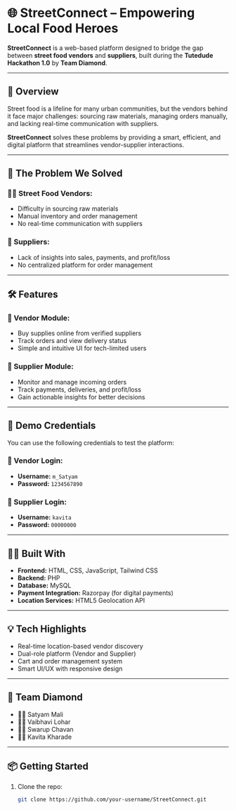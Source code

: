 # 🌐 StreetConnect – Empowering Local Food Heroes

**StreetConnect** is a web-based platform designed to bridge the gap between **street food vendors** and **suppliers**, built during the **Tutedude Hackathon 1.0** by **Team Diamond**.

---

## 🚀 Overview

Street food is a lifeline for many urban communities, but the vendors behind it face major challenges: sourcing raw materials, managing orders manually, and lacking real-time communication with suppliers.

**StreetConnect** solves these problems by providing a smart, efficient, and digital platform that streamlines vendor-supplier interactions.

---

## 🧠 The Problem We Solved

### 👨‍🍳 Street Food Vendors:
- Difficulty in sourcing raw materials
- Manual inventory and order management
- No real-time communication with suppliers

### 🧾 Suppliers:
- Lack of insights into sales, payments, and profit/loss
- No centralized platform for order management

---

## 🛠️ Features

### 🔹 Vendor Module:
- Buy supplies online from verified suppliers
- Track orders and view delivery status
- Simple and intuitive UI for tech-limited users

### 🔸 Supplier Module:
- Monitor and manage incoming orders
- Track payments, deliveries, and profit/loss
- Gain actionable insights for better decisions

---

## 🔐 Demo Credentials

You can use the following credentials to test the platform:

### 🧑 Vendor Login:
- **Username:** `m_Satyam`  
- **Password:** `1234567890`

### 🏪 Supplier Login:
- **Username:** `kavita`  
- **Password:** `00000000`

---

## 🧑‍💻 Built With

- **Frontend:** HTML, CSS, JavaScript, Tailwind CSS
- **Backend:** PHP
- **Database:** MySQL
- **Payment Integration:** Razorpay (for digital payments)
- **Location Services:** HTML5 Geolocation API

---

## 💡 Tech Highlights

- Real-time location-based vendor discovery
- Dual-role platform (Vendor and Supplier)
- Cart and order management system
- Smart UI/UX with responsive design

---

## 👥 Team Diamond

- 🧑‍💻 Satyam Mali  
- 👩‍💻 Vaibhavi Lohar  
- 👨‍💻 Swarup Chavan  
- 👩‍💻 Kavita Kharade  

---

## 📦 Getting Started

1. Clone the repo:
   ```bash
   git clone https://github.com/your-username/StreetConnect.git
